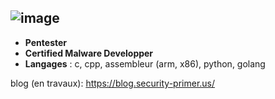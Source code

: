 ![image](https://user-images.githubusercontent.com/106155929/172268968-ab6ee6fa-078d-493f-89e6-936f9a9765fb.png)
---

- **Pentester**
- **Certified Malware Developper**
- **Langages** : c, cpp, assembleur (arm, x86), python, golang


blog (en travaux): https://blog.security-primer.us/
